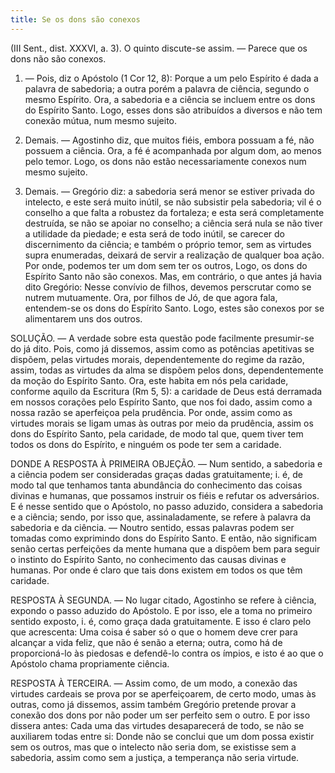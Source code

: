 ```yaml
---
title: Se os dons são conexos
---
```


(III Sent., dist. XXXVI, a. 3).
  O quinto discute-se assim. — Parece que os dons não são conexos.  

1. — Pois, diz o Apóstolo (1 Cor 12, 8): Porque a um pelo Espírito é dada a palavra de sabedoria; a outra porém a palavra de ciência, segundo o mesmo Espírito. Ora, a sabedoria e a ciência se incluem entre os dons do Espírito Santo. Logo, esses dons são atribuídos a diversos e não tem conexão mútua, num mesmo sujeito.  

2. Demais. — Agostinho diz, que muitos fiéis, embora possuam a fé, não possuem a ciência. Ora, a fé é acompanhada por algum dom, ao menos pelo temor. Logo, os dons não estão necessariamente conexos num mesmo sujeito.  

3. Demais. — Gregório diz: a sabedoria será menor se estiver privada do intelecto, e este será muito inútil, se não subsistir pela sabedoria; vil é o conselho a que falta a robustez da fortaleza; e esta será completamente destruída, se não se apoiar no conselho; a ciência será nula se não tiver a utilidade da piedade; e esta será de todo inútil, se carecer do discernimento da ciência; e também o próprio temor, sem as virtudes supra enumeradas, deixará de servir a realização de qualquer boa ação. Por onde, podemos ter um dom sem ter os outros, Logo, os dons do Espírito Santo não são conexos.  Mas, em contrário, o que antes já havia dito Gregório: Nesse convívio de filhos, devemos perscrutar como se nutrem mutuamente. Ora, por filhos de Jó, de que agora fala, entendem-se os dons do Espírito Santo. Logo, estes são conexos por se alimentarem uns dos outros.  

SOLUÇÃO. — A verdade sobre esta questão pode facilmente presumir-se do já dito. Pois, como já dissemos, assim como as potências apetitivas se dispõem, pelas virtudes morais, dependentemente do regime da razão, assim, todas as virtudes da alma se dispõem pelos dons, dependentemente da moção do Espírito Santo. Ora, este habita em nós pela caridade, conforme aquilo da Escritura (Rm 5, 5): a caridade de Deus está derramada em nossos corações pelo Espírito Santo, que nos foi dado, assim como a nossa razão se aperfeiçoa pela prudência. Por onde, assim como as virtudes morais se ligam umas às outras por meio da prudência, assim os dons do Espírito Santo, pela caridade, de modo tal que, quem tiver tem todos os dons do Espírito, e ninguém os pode ter sem a caridade.  

DONDE A RESPOSTA À PRIMEIRA OBJEÇÃO. — Num sentido, a sabedoria e a ciência podem ser consideradas graças dadas gratuitamente; i. é, de modo tal que tenhamos tanta abundância do conhecimento das coisas divinas e humanas, que possamos instruir os fiéis e refutar os adversários. E é nesse sentido que o Apóstolo, no passo aduzido, considera a sabedoria e a ciência; sendo, por isso que, assinaladamente, se refere à palavra da sabedoria e da ciência. — Noutro sentido, essas palavras podem ser tomadas como exprimindo dons do Espírito Santo. E então, não significam senão certas perfeições da mente humana que a dispõem bem para seguir o instinto do Espírito Santo, no conhecimento das causas divinas e humanas. Por onde é claro que tais dons existem em todos os que têm caridade.  

RESPOSTA À SEGUNDA. — No lugar citado, Agostinho se refere à ciência, expondo o passo aduzido do Apóstolo. E por isso, ele a toma no primeiro sentido exposto, i. é, como graça dada gratuitamente. E isso é claro pelo que acrescenta: Uma coisa é saber só o que o homem deve crer para alcançar a vida feliz, que não é senão a eterna; outra, como há de proporcioná-lo às piedosas e defendê-lo contra os ímpios, e isto é ao que o Apóstolo chama propriamente ciência.  

RESPOSTA À TERCEIRA. — Assim como, de um modo, a conexão das virtudes cardeais se prova por se aperfeiçoarem, de certo modo, umas às outras, como já dissemos, assim também Gregório pretende provar a conexão dos dons por não poder um ser perfeito sem o outro. E por isso dissera antes: Cada uma das virtudes desaparecerá de todo, se não se auxiliarem todas entre si: Donde não se conclui que um dom possa existir sem os outros, mas que o intelecto não seria dom, se existisse sem a sabedoria, assim como sem a justiça, a temperança não seria virtude.